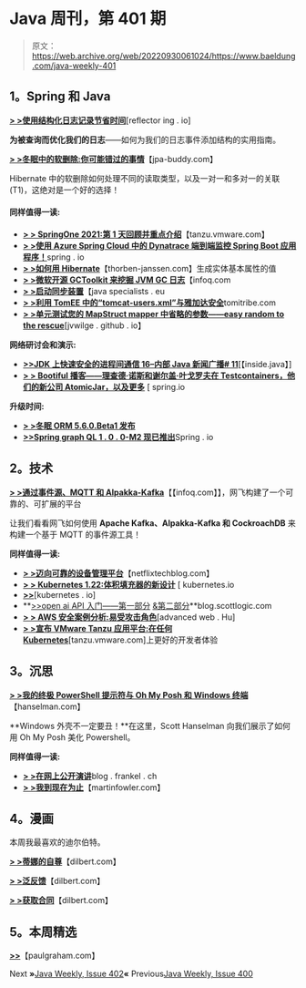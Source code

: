 # Java 周刊，第 401 期

> 原文：<https://web.archive.org/web/20220930061024/https://www.baeldung.com/java-weekly-401>

## **1。Spring 和 Java**

[**> >使用结构化日志记录节省时间**](https://web.archive.org/web/20220628123317/https://reflectoring.io/structured-logging/)[reflector ing . io]

**为被查询而优化我们的日志**——如何为我们的日志事件添加结构的实用指南。

[**> >冬眠中的软删除:你可能错过的事情**](https://web.archive.org/web/20220628123317/https://www.jpa-buddy.com/blog/soft-deletion-in-hibernate-things-you-may-miss/)【jpa-buddy.com】

Hibernate 中的软删除如何处理不同的读取类型，以及一对一和多对一的关联(T1)，这绝对是一个好的选择！

#### **同样值得一读:**

*   [**> > SpringOne 2021:第 1 天回顾并重点介绍**](https://web.archive.org/web/20220628123317/https://tanzu.vmware.com/content/blog/springone-2021-day-1-recap-and-highlights)【tanzu.vmware.com】
*   [**> >使用 Azure Spring Cloud 中的 Dynatrace 端到端监控 Spring Boot 应用程序！**](https://web.archive.org/web/20220628123317/https://spring.io/blog/2021/09/01/monitor-spring-boot-applications-end-to-end-using-dynatrace-in-azure-spring-cloud)spring . io
*   [**> >如何用 Hibernate**](https://web.archive.org/web/20220628123317/https://thorben-janssen.com/hibernate-generator-type/)【thorben-janssen.com】生成实体基本属性的值
*   [**> >微软开源 GCToolkit 来挖掘 JVM GC 日志**](https://web.archive.org/web/20220628123317/https://www.infoq.com/news/2021/09/msft-opensourced-gctoolkit/)【infoq.com
*   [**> >启动同步装置**](https://web.archive.org/web/20220628123317/https://www.javaspecialists.eu/archive/Issue292-StartingGun-Synchronizer.html)【java specialists . eu
*   [**> >利用 TomEE 中的“tomcat-users.xml”与雅加达安全**](https://web.archive.org/web/20220628123317/https://www.tomitribe.com/blog/using-tomcats-tomcat-users-xml-with-jakarta-security-in-tomee/)tomitribe.com
*   [**> >单元测试您的 MapStruct mapper 中省略的参数——easy random to the rescue**](https://web.archive.org/web/20220628123317/https://jvwilge.github.io/en/2021/08/31/mapstruct-easyrandom.html)[jvwilge . github . io】

**网络研讨会和演示:**

*   [**>>JDK 上快速安全的进程间通信 16–内部 Java 新闻广播# 11**](https://web.archive.org/web/20220628123317/https://inside.java/2021/08/26/insidejava-newscast-011/)[【inside.java】]
*   [**> > Bootiful 播客——理查德·诺斯和谢尔盖·叶戈罗夫在 Testcontainers，他们的新公司 AtomicJar，以及更多**](https://web.archive.org/web/20220628123317/https://spring.io/blog/2021/08/26/bootiful-podcast-richard-north-and-sergei-egorov-on-testcontainers-their-new-company-atomicjar-and-more) [ spring.io

**升级时间:**

*   [**> >冬眠 ORM 5.6.0.Beta1 发布**](https://web.archive.org/web/20220628123317/https://in.relation.to/2021/08/27/hibernate-orm-560-beta1-release/)
*   [**>>Spring graph QL 1 . 0 . 0-M2 现已推出**](https://web.archive.org/web/20220628123317/https://spring.io/blog/2021/09/01/spring-graphql-1-0-0-m2-available-now)Spring . io

## **2。技术**

[**> >通过事件源、MQTT 和 Alpakka-Kafka**](https://web.archive.org/web/20220628123317/https://www.infoq.com/news/2021/08/netflix-device-management/)【【infoq.com】】，网飞构建了一个可靠的、可扩展的平台

让我们看看网飞如何使用 **Apache Kafka、Alpakka-Kafka 和 CockroachDB** 来构建一个基于 MQTT 的事件源工具！

**同样值得一读:**

*   [**> >迈向可靠的设备管理平台**](https://web.archive.org/web/20220628123317/https://netflixtechblog.com/towards-a-reliable-device-management-platform-4f86230ca623)【netflixtechblog.com】
*   [**> > Kubernetes 1.22:体积填充器的新设计**](https://web.archive.org/web/20220628123317/https://kubernetes.io/blog/2021/08/30/volume-populators-redesigned/) [ kubernetes.io
*   [**>>**](https://web.archive.org/web/20220628123317/https://kubernetes.io/blog/2021/08/27/minreadyseconds-statefulsets/)[kubernetes . io]
*   **[>>open ai API 入门——第一部分](https://web.archive.org/web/20220628123317/https://blog.scottlogic.com/2021/08/31/a-primer-on-the-openai-api-1.html) [&第二部分](https://web.archive.org/web/20220628123317/https://blog.scottlogic.com/2021/09/01/a-primer-on-the-openai-api-2.html)**blog.scottlogic.com
*   [**> > AWS 安全案例分析:易受攻击角色**](https://web.archive.org/web/20220628123317/https://advancedweb.hu/aws-security-case-study-vulnerable-roles/)[advanced web . Hu]
*   [**> >宣布 VMware Tanzu 应用平台:在任何 Kubernetes**](https://web.archive.org/web/20220628123317/https://tanzu.vmware.com/content/blog/announcing-vmware-tanzu-application-platform)[tanzu.vmware.com]上更好的开发者体验

## **3。沉思**

[**> >我的终极 PowerShell 提示符与 Oh My Posh 和 Windows 终端**](https://web.archive.org/web/20220628123317/https://www.hanselman.com/blog/my-ultimate-powershell-prompt-with-oh-my-posh-and-the-windows-terminal)【hanselman.com】

**Windows 外壳不一定要丑！**在这里，Scott Hanselman 向我们展示了如何用 Oh My Posh 美化 Powershell。

**同样值得一读:**

*   [**> >在网上公开演讲**](https://web.archive.org/web/20220628123317/https://blog.frankel.ch/online-public-speaking/)blog . frankel . ch
*   [**> >我到现在为止**](https://web.archive.org/web/20220628123317/https://martinfowler.com/articles/202107-what-doing-now.html)【martinfowler.com】

## **4。漫画**

本周我最喜欢的迪尔伯特。

[**> >蒂娜的自尊**](https://web.archive.org/web/20220628123317/https://dilbert.com/strip/2021-09-02)【dilbert.com】

[**> >泛反馈**](https://web.archive.org/web/20220628123317/https://dilbert.com/strip/2021-09-01)【dilbert.com】

[**> >获取合同**](https://web.archive.org/web/20220628123317/https://dilbert.com/strip/2021-08-29)【dilbert.com】

## **5。本周精选**

**[>>](https://web.archive.org/web/20220628123317/http://www.paulgraham.com/re.html)**【paulgraham.com】

Next **»**[Java Weekly, Issue 402](/web/20220628123317/https://www.baeldung.com/java-weekly-402)**«** Previous[Java Weekly, Issue 400](/web/20220628123317/https://www.baeldung.com/java-weekly-400)